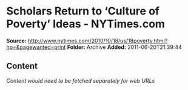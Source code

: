 # Scholars Return to ‘Culture of Poverty’ Ideas - NYTimes.com

**Source:** http://www.nytimes.com/2010/10/18/us/18poverty.html?hp=&pagewanted=print
**Folder:** Archive
**Added:** 2011-06-20T21:39:44




## Content
*Content would need to be fetched separately for web URLs*
